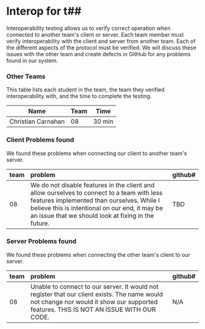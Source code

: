 # Interop for t##

Interoperability testing allows us to verify correct operation when connected to another team's client or server.
Each team member must verify interoperability with the client and server from another team.
Each of the different aspects of the protocol must be verified.
We will discuss these issues with the other team and create defects in GitHub for any problems found in our system.
 
### Other Teams

This table lists each student in the team, the team they verified interoperability with, and the time to complete the testing.

| Name | Team | Time |
| ---- | ---- | ---- |
| Christian Carnahan | 08 | 30 min |


### Client Problems found

We found these problems when connecting our client to another team's server.

| team | problem | github# |
| :--- |  :--- | --- |
| 08 | We do not disable features in the client and allow ourselves to connect to a team with less features implemented than ourselves. While I believe this is intentional on our end, it may be an issue that we should look at fixing in the future. | TBD |


### Server Problems found

We found these problems when connecting the other team's client to our server.

| team |  problem | github# |
| :--- |  :--- | --- |
| 08 | Unable to connect to our server. It would not register that our client exists. The name would not change nor would it show our supported features. THIS IS NOT AN ISSUE WITH OUR CODE. | N/A |
